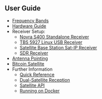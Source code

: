 ## User Guide

- [Frequency Bands](frequency.md)
- [Hardware Guide](hardware.md)
- Receiver Setup:
    - [Novra S400 Standalone Receiver](s400.md)
    - [TBS 5927 Linux USB Receiver](tbs.md)
    - [Satellite Base Station Sat-IP Receiver](sat-ip.md)
    - [SDR Receiver](sdr.md)
- [Antenna Pointing](antenna-pointing.md)
- [Bitcoin Satellite](bitcoin.md)
- Further Information
  - [Quick Reference](quick-reference.md)
  - [Dual-Satellite Reception](dual-satellite.md)
  - [Satellite API](api.md)
  - [Running on Docker](docker.md)

